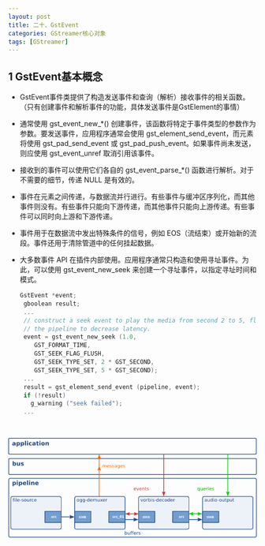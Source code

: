 ```yaml
---
layout: post
title: 二十、GstEvent
categories: GStreamer核心对象
tags: [GStreamer]
---
```


## 1 GstEvent基本概念

- GstEvent事件类提供了构造发送事件和查询（解析）接收事件的相关函数。（只有创建事件和解析事件的功能，具体发送事件是GstElement的事情）

- 通常使用 gst_event_new_*() 创建事件，该函数将特定于事件类型的参数作为参数。要发送事件，应用程序通常会使用 gst_element_send_event，而元素将使用 gst_pad_send_event 或 gst_pad_push_event。如果事件尚未发送，则应使用 gst_event_unref 取消引用该事件。

- 接收到的事件可以使用它们各自的 gst_event_parse_*() 函数进行解析。对于不需要的细节，传递 NULL 是有效的。

- 事件在元素之间传递，与数据流并行进行。有些事件与缓冲区序列化，而其他事件则没有。有些事件只能向下游传递，而其他事件只能向上游传递。有些事件可以同时向上游和下游传递。

- 事件用于在数据流中发出特殊条件的信号，例如 EOS（流结束）或开始新的流段。事件还用于清除管道中的任何挂起数据。

- 大多数事件 API 在插件内部使用。应用程序通常只构造和使用寻址事件。为此，可以使用 gst_event_new_seek 来创建一个寻址事件，以指定寻址时间和模式。

  ```c
  GstEvent *event;
   gboolean result;
   ...
   // construct a seek event to play the media from second 2 to 5, flush
   // the pipeline to decrease latency.
   event = gst_event_new_seek (1.0,
      GST_FORMAT_TIME,
      GST_SEEK_FLAG_FLUSH,
      GST_SEEK_TYPE_SET, 2 * GST_SECOND,
      GST_SEEK_TYPE_SET, 5 * GST_SECOND);
   ...
   result = gst_element_send_event (pipeline, event);
   if (!result)
     g_warning ("seek failed");
   ...
  ```

&emsp;

![Alt text](/assets/GStreamerCoreObject/20_GstEvent/communication.png)

